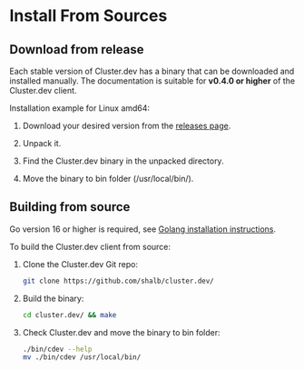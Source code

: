 # Install From Sources

## Download from release

Each stable version of Cluster.dev has a binary that can be downloaded and installed manually. The documentation is suitable for **v0.4.0 or higher** of the Cluster.dev client.

Installation example for Linux amd64:

1. Download your desired version from the [releases page](https://github.com/shalb/cluster.dev/releases).

2. Unpack it.

3. Find the Cluster.dev binary in the unpacked directory.

4. Move the binary to bin folder (/usr/local/bin/).

## Building from source

Go version 16 or higher is required, see [Golang installation instructions](https://golang.org/doc/install).

To build the Cluster.dev client from source:

1. Clone the Cluster.dev Git repo:

     ```bash
     git clone https://github.com/shalb/cluster.dev/
     ```

2. Build the binary:

     ```bash
     cd cluster.dev/ && make
     ```

3. Check Cluster.dev and move the binary to bin folder:

     ```bash
     ./bin/cdev --help
     mv ./bin/cdev /usr/local/bin/
     ```
